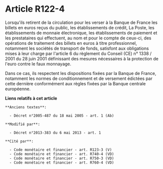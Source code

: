 # Article R122-4

Lorsqu'ils retirent de la circulation pour les verser à la Banque de France les billets en euros reçus du public, les
établissements de crédit, La Poste, les établissements de monnaie électronique, les établissements de paiement et les
prestataires qui effectuent, au nom et pour le compte de ceux-ci, des opérations de traitement des billets en euros à titre
professionnel, notamment les sociétés de transport de fonds, satisfont aux obligations mises à leur charge par l'article 6 du
règlement du Conseil (CE) n° 1338 / 2001 du 28 juin 2001 définissant des mesures nécessaires à la protection de l'euro contre
le faux monnayage. 

Dans ce cas, ils respectent les dispositions fixées par la Banque de France, notamment les normes de conditionnement et de
versement édictées par cette dernière conformément aux règles fixées par la Banque centrale européenne.

**Liens relatifs à cet article**

	**Anciens textes**:

	  - Décret n°2005-487 du 18 mai 2005 - art. 1 (Ab)

	**Modifié par**:

	  - Décret n°2013-383 du 6 mai 2013 - art. 1

	**Cité par**:

	  - Code monétaire et financier - art. R123-3 (V)
	  - Code monétaire et financier - art. R740-4 (VD)
	  - Code monétaire et financier - art. R750-3 (VD)
	  - Code monétaire et financier - art. R760-4 (VD)

